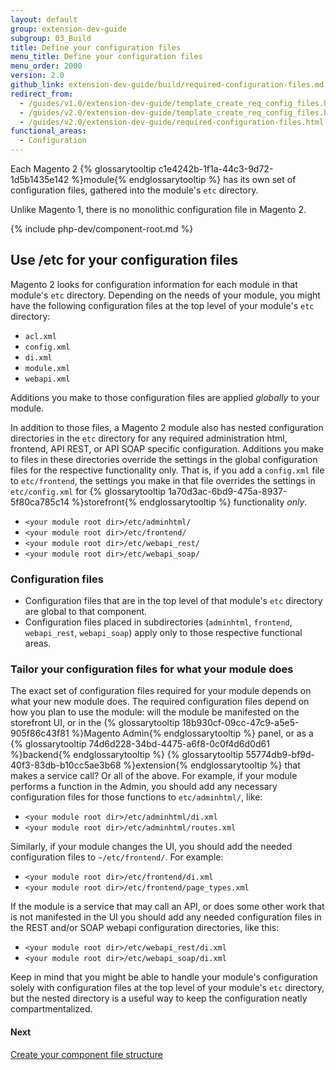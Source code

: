 ```yaml
---
layout: default
group: extension-dev-guide
subgroup: 03_Build
title: Define your configuration files
menu_title: Define your configuration files
menu_order: 2000
version: 2.0
github_link: extension-dev-guide/build/required-configuration-files.md
redirect_from:
  - /guides/v1.0/extension-dev-guide/template_create_req_config_files.html
  - /guides/v2.0/extension-dev-guide/template_create_req_config_files.html
  - /guides/v2.0/extension-dev-guide/required-configuration-files.html
functional_areas:
  - Configuration
---
```


Each Magento 2 {% glossarytooltip c1e4242b-1f1a-44c3-9d72-1d5b1435e142 %}module{% endglossarytooltip %} has its own set of configuration files, gathered into the module's `etc` directory.

<div class="bs-callout bs-callout-info" id="info">
	<span class="glyphicon-class">
  	<p>Unlike Magento 1, there is no monolithic configuration file in Magento 2. </p>
  </span>
</div>

{% include php-dev/component-root.md %}


## Use /etc for your configuration files

Magento 2 looks for configuration information for each module in that module's `etc` directory. Depending on the needs of your module, you might have the following configuration files at the top level of your module's `etc` directory:

* `acl.xml`
* `config.xml`
* `di.xml`
* `module.xml`
* `webapi.xml`


<div class="bs-callout bs-callout-info" id="info">
	<span class="glyphicon-class">
  		<p>Additions you make to those configuration files are applied <em>globally</em> to your module.</p>
  </span>
 </div>

In addition to those files, a Magento 2 module also has nested configuration directories in the `etc` directory for any required administration html, frontend, API REST, or API SOAP specific configuration. Additions you make to files in these directories override the settings in the global configuration files for the respective functionality only. That is, if you add a `config.xml` file to `etc/frontend`, the settings you make in that file overrides the settings in `etc/config.xml` for {% glossarytooltip 1a70d3ac-6bd9-475a-8937-5f80ca785c14 %}storefront{% endglossarytooltip %} functionality *only*.


*	`<your module root dir>/etc/adminhtml/`
*	`<your module root dir>/etc/frontend/`
*	`<your module root dir>/etc/webapi_rest/`
*	`<your module root dir>/etc/webapi_soap/`

### Configuration files
*	Configuration files that are in the top level of that module's `etc` directory are global to that component.
*	Configuration files placed in subdirectories (`adminhtml`, `frontend`, `webapi_rest`, `webapi_soap`) apply only to those respective functional areas.



### Tailor your configuration files for what your module does


The exact set of configuration files required for your module depends on what your new module does. The required configuration files depend on how you plan to use the module: will the module be manifested on the storefront UI, or in the {% glossarytooltip 18b930cf-09cc-47c9-a5e5-905f86c43f81 %}Magento Admin{% endglossarytooltip %} panel, or as a {% glossarytooltip 74d6d228-34bd-4475-a6f8-0c0f4d6d0d61 %}backend{% endglossarytooltip %} {% glossarytooltip 55774db9-bf9d-40f3-83db-b10cc5ae3b68 %}extension{% endglossarytooltip %} that makes a service call? Or all of the above. For example, if your module performs a function in the Admin, you should add any necessary configuration files for those functions to `etc/adminhtml/`, like:

*	`<your module root dir>/etc/adminhtml/di.xml`
*	`<your module root dir>/etc/adminhtml/routes.xml`

Similarly, if your module changes the UI, you should add the needed configuration files to `~/etc/frontend/`. For example:

*	`<your module root dir>/etc/frontend/di.xml`
*	`<your module root dir>/etc/frontend/page_types.xml`

If the module is a service that may call an API, or does some other work that is not manifested in the UI you should add any needed configuration files in the REST and/or SOAP webapi configuration directories, like this:

*	`<your module root dir>/etc/webapi_rest/di.xml`
*	`<your module root dir>/etc/webapi_soap/di.xml`

Keep in mind that you might be able to handle your module's configuration solely with configuration files at the top level of your module's `etc` directory, but the nested directory is a useful way to keep the configuration neatly compartmentalized.


#### Next

[Create your component file structure]({{page.baseurl}}extension-dev-guide/build/module-file-structure.html)
